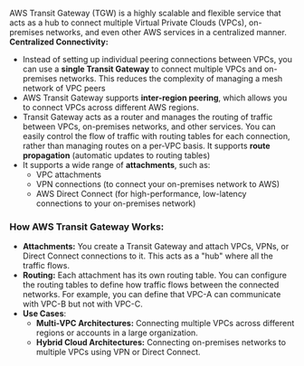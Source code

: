 AWS Transit Gateway (TGW) is a highly scalable and flexible service that acts as a hub to connect multiple Virtual Private Clouds (VPCs), on-premises networks, and even other AWS services in a centralized manner.
**Centralized Connectivity:**
- Instead of setting up individual peering connections between VPCs, you can use a **single Transit Gateway** to connect multiple VPCs and on-premises networks. This reduces the complexity of managing a mesh network of VPC peers
- AWS Transit Gateway supports **inter-region peering**, which allows you to connect VPCs across different AWS regions.
- Transit Gateway acts as a router and manages the routing of traffic between VPCs, on-premises networks, and other services. You can easily control the flow of traffic with routing tables for each connection, rather than managing routes on a per-VPC basis. It supports **route propagation** (automatic updates to routing tables)
- It supports a wide range of **attachments**, such as:
  - VPC attachments
  - VPN connections (to connect your on-premises network to AWS)
  - AWS Direct Connect (for high-performance, low-latency connections to your on-premises network)

 ### How AWS Transit Gateway Works: ###
 - **Attachments:** You create a Transit Gateway and attach VPCs, VPNs, or Direct Connect connections to it. This acts as a "hub" where all the traffic flows.
 - **Routing:** Each attachment has its own routing table. You can configure the routing tables to define how traffic flows between the connected networks. For example, you can define that VPC-A can communicate with VPC-B but not with VPC-C.
- **Use Cases**:
  - **Multi-VPC Architectures:** Connecting multiple VPCs across different regions or accounts in a large organization.
  - **Hybrid Cloud Architectures:** Connecting on-premises networks to multiple VPCs using VPN or Direct Connect.

